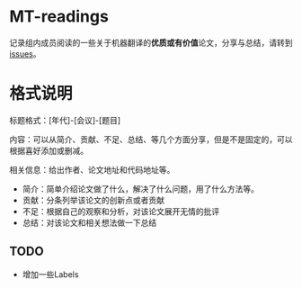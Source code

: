 # MT-readings
记录组内成员阅读的一些关于机器翻译的**优质或有价值**论文，分享与总结，请转到[issues](https://github.com/zhajiahe/MT-readings/issues)。
# 格式说明
标题格式：[年代]-[会议]-[题目]

内容：可以从简介、贡献、不足、总结、等几个方面分享，但是不是固定的，可以根据喜好添加或删减。

相关信息：给出作者、论文地址和代码地址等。

- 简介：简单介绍论文做了什么，解决了什么问题，用了什么方法等。
- 贡献：分条列举该论文的创新点或者贡献
- 不足：根据自己的观察和分析，对该论文展开无情的批评
- 总结：对该论文和相关想法做一下总结
## TODO
- 增加一些Labels
